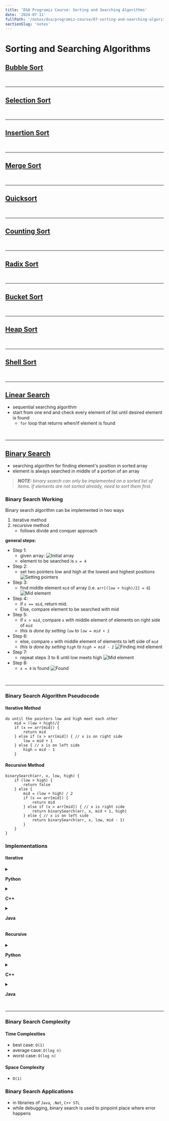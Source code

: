 ```yaml
---
title: 'DSA Programiz Course: Sorting and Searching Algorithms'
date: '2024-07-11'
fullPath: '/notes/dsa/programiz-course/07-sorting-and-searching-algorithms'
sectionSlug: 'notes'
---
```


# Sorting and Searching Algorithms

## [Bubble Sort](https://www.programiz.com/dsa/bubble-sort)

<br/>

---

## [Selection Sort](https://www.programiz.com/dsa/selection-sort)

<br/>

---

## [Insertion Sort](https://www.programiz.com/dsa/insertion-sort)

<br/>

---

## [Merge Sort](https://www.programiz.com/dsa/merge-sort)

<br/>

---

## [Quicksort](https://www.programiz.com/dsa/quick-sort)

<br/>

---

## [Counting Sort](https://www.programiz.com/dsa/counting-sort)

<br/>

---

## [Radix Sort](https://www.programiz.com/dsa/radix-sort)

<br/>

---

## [Bucket Sort](https://www.programiz.com/dsa/bucket-sort)

<br/>

---

## [Heap Sort](https://www.programiz.com/dsa/heap-sort)

<br/>

---

## [Shell Sort](https://www.programiz.com/dsa/shell-sort)

<br/>

---

## [Linear Search](https://www.programiz.com/dsa/linear-search)

- sequential searching algorithm
- start from one end and check every element of list until desired element is found
    - `for` loop that returns when/if element is found

<br/>

---

## [Binary Search](https://www.programiz.com/dsa/binary-search)

- searching algorithm for finding element's position in sorted array
- element is always searched in middle of a portion of an array

> _**NOTE:** binary search can only be implemented on a sorted list of items. if elements are not sorted already, need to sort them first._

### Binary Search Working

Binary search algorithm can be implemented in two ways
1. iterative method
2. recursive method
    - follows divide and conquer approach

**general steps:**
- Step 1:
    - given array:
![Initial array](./examples/07_SORTING_AND_SEARCHING_ALGORITHMS/_images/binary-search/binary-search-initial-array.webp)
    - element to be searched is `x = 4`
- Step 2:
    - set two pointers low and high at the lowest and highest positions
![Setting pointers](./examples/07_SORTING_AND_SEARCHING_ALGORITHMS/_images/binary-search/binary-search-set-pointers.webp)
- Step 3:
    - find middle element `mid` of array (i.e. `arr[(low + high)/2] = 6`)
![Mid element](./examples/07_SORTING_AND_SEARCHING_ALGORITHMS/_images/binary-search/binary-search-mid.webp)
- Step 4:
    - if `x == mid`, return mid.
    - Else, compare element to be searched with mid
- Step 5:
    - if `x > mid`, compare `x` with middle element of elements on right side of `mid`
    - _this is done by setting `low` to `low = mid + 1`_
- Step 6:
    - else, compare `x` with middle element of elements to left side of `mid`
    - _this is done by setting `high` to `high = mid - 1`_
![Finding mid element](./examples/07_SORTING_AND_SEARCHING_ALGORITHMS/_images/binary-search/binary-search-find-mid.webp)
- Step 7:
    - repeat steps 3 to 6 until low meets high
![Mid element](./examples/07_SORTING_AND_SEARCHING_ALGORITHMS/_images/binary-search/binary-search-mid-again.webp)
- Step 8:
    - `x = 4` is found
![Found](./examples/07_SORTING_AND_SEARCHING_ALGORITHMS/_images/binary-search/binary-search-found.webp)

<br/>

---

### Binary Search Algorithm Pseudocode

#### Iterative Method

```
do until the pointers low and high meet each other
    mid = (low + high)/2
    if (x == arr[mid]) {
        return mid
    } else if (x > arr[mid]) { // x is on right side
        low = mid + 1
    } else { // x is on left side
        high = mid - 1
    }
```

#### Recursive Method

```
binarySearch(arr, x, low, high) {
    if (low > high) {
        return false
    } else {
        mid = (low + high) / 2
        if (x == arr[mid]) {
            return mid
        } else if (x > arr[mid]) { // x is right side
            return binarySearch(arr, x, mid + 1, high)
        } else { // x is on left side
            return binarySearch(arr, x, low, mid - 1)
        }
    }
}
```

### Implementations

#### Iterative

<details>

<summary>

**Python**

</summary>

```python
def binarySearch(array, x, low, high):
    # Repeat until the pointers low and high meet each other
    while low <= high:
        mid = low + (high - low)//2

        if array[mid] == x:
            return mid

        elif array[mid] < x:
            low = mid + 1

        else:
            high = mid - 1

    return -1


array = [3, 4, 5, 6, 7, 8, 9]
x = 4

result = binarySearch(array, x, 0, len(array)-1)

if result != -1:
    print("Element is present at index " + str(result))
else:
    print("Not found")

```

</details>

<details>

<summary>

**C++**

</summary>

```cpp
#include <iostream>
using namespace std;

int binarySearch(int array[], int x, int low, int high) {

	// Repeat until the pointers low and high meet each other
  while (low <= high) {
    int mid = low + (high - low) / 2;

    if (array[mid] == x)
      return mid;

    if (array[mid] < x)
      low = mid + 1;

    else
      high = mid - 1;
  }

  return -1;
}

int main(void) {
  int array[] = {3, 4, 5, 6, 7, 8, 9};
  int x = 4;
  int n = sizeof(array) / sizeof(array[0]);
  int result = binarySearch(array, x, 0, n - 1);
  if (result == -1)
    printf("Not found");
  else
    printf("Element is found at index %d", result);
}

```

</details>

<details>

<summary>

**Java**

</summary>

```java
class BinarySearch {
  int binarySearch(int array[], int x, int low, int high) {

    // Repeat until the pointers low and high meet each other
    while (low <= high) {
      int mid = low + (high - low) / 2;

      if (array[mid] == x)
        return mid;

      if (array[mid] < x)
        low = mid + 1;

      else
        high = mid - 1;
    }

    return -1;
  }

  public static void main(String args[]) {
    BinarySearch ob = new BinarySearch();
    int array[] = { 3, 4, 5, 6, 7, 8, 9 };
    int n = array.length;
    int x = 4;
    int result = ob.binarySearch(array, x, 0, n - 1);
    if (result == -1)
      System.out.println("Not found");
    else
      System.out.println("Element found at index " + result);
  }
}

```

</details>

#### Recursive

<details>

<summary>

**Python**

</summary>

```python
def binary_search(array, x, low, high):
    if high >= low:
        mid = low + (high - low)//2

        # If found at mid, then return it
        if array[mid] == x:
            return mid

        # Search the left half
        elif array[mid] > x:
            return binary_search(array, x, low, mid - 1)

        # Search the right half
        else:
            return binary_search(array, x, mid + 1, high)

    return -1


array = [3, 4, 5, 6, 7, 8, 9]
x = 4

result = binary_search(array, x, 0, len(array) - 1)

if result != -1:
    print("Element is present at index " + str(result))
else:
    print("Not found")

```

</details>

<details>

<summary>

**C++**

</summary>

```cpp
#include <iostream>
using namespace std;

int binarySearch(int array[], int x, int low, int high) {
  if (high >= low) {
    int mid = low + (high - low) / 2;

    // If found at mid, then return it
    if (array[mid] == x)
      return mid;

    // Search the left half
    if (array[mid] > x)
      return binarySearch(array, x, low, mid - 1);

    // Search the right half
    return binarySearch(array, x, mid + 1, high);
  }

  return -1;
}

int main(void) {
  int array[] = {3, 4, 5, 6, 7, 8, 9};
  int x = 4;
  int n = sizeof(array) / sizeof(array[0]);
  int result = binarySearch(array, x, 0, n - 1);
  if (result == -1)
    printf("Not found");
  else
    printf("Element is found at index %d", result);
}

```

</details>

<details>

<summary>

**Java**

</summary>

```java
class BinarySearch {
    int binarySearch(int array[], int x, int low, int high) {

        if (high >= low) {
            int mid = low + (high - low) / 2; // TODO: why add low too?

            if (array[mid] == x) {
                return mid;
            } else if (array[mid] > x) {
                return binarySearch(array, x, low, mid - 1);
            } else {
                return binarySearch(array, x, mid + 1, high);
            }
        }

        return -1;
    }

    public static void main(String args[]) {
        BinarySearch ob = new BinarySearch();
        int array[] = { 3, 4, 5, 6, 7, 8, 9 };
        int x = 4;
        int result = ob.binarySearch(array, x, 0, array.length - 1);
        if (result == -1) {
            System.out.println("Not found");
        } else {
            System.out.println("Element found at index " + result);
        }
    }
}

```

</details>

<br/>

---

### Binary Search Complexity

#### Time Complexities

- best case: `O(1)`
- average case: `O(log n)`
- worst case: `O(log n)`

#### Space Complexity

- `O(1)`

### Binary Search Applications

- in libraries of `Java`, `.Net`, `C++ STL`
- while debugging, binary search is used to pinpoint place where error happens

